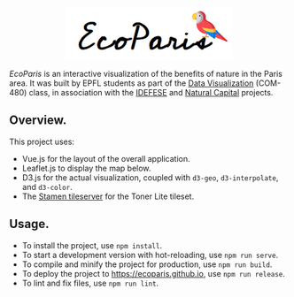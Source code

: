 <p align="center" style="margin-bottom: 1em;">
    <img src="logo.png">
</p>

_EcoParis_ is an interactive visualization of the benefits of nature in the Paris area. It was built by EPFL students as part of the [Data Visualization](https://edu.epfl.ch/coursebook/en/data-visualization-COM-480) (COM-480) class, in association with the [IDEFESE](https://idefese.wordpress.com/) and [Natural Capital](https://naturalcapitalproject.stanford.edu/) projects.

## Overview.

This project uses:
- Vue.js for the layout of the overall application.
- Leaflet.js to display the map below.
- D3.js for the actual visualization, coupled with `d3-geo`, `d3-interpolate`, and `d3-color`.
- The [Stamen tileserver](http://maps.stamen.com) for the Toner Lite tileset.

## Usage.

- To install the project, use `npm install`.
- To start a development version with hot-reloading, use `npm run serve`.
- To compile and minify the project for production, use `npm run build`.
- To deploy the project to https://ecoparis.github.io, use `npm run release`.
- To lint and fix files, use `npm run lint`.

